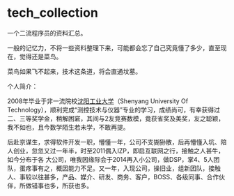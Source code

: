 # tech_collection
一个二流程序员的资料汇总。



一般的记忆力，不将一些资料整理下来，可能都会忘了自己究竟懂了多少，直至现在，觉得还是菜鸟。

菜鸟如果飞不起来，技术这条道，将会直通坟墓。



个人简介：

2008年毕业于非一流院校[沈阳工业大学](http://www.sut.edu.cn/)（Shenyang University Of Technology），顺利完成“测控技术与仪器”专业的学习，成绩尚可，有幸获得过二、三等奖学金，稍解困窘，其间与2友竞赛数模，竟获省奖及美奖，友之聪颖，我不如也，且今数学陌生若未学，不敢再提。

后赴京谋生，求得软件开发一职，懵懂一年，公司不支猢狲散，后再懵懂入坑、陪人创业，忽忽又过一年半，时至2011偶入IZP，即启互联网之行，接触之人甚牛，如今分布于各 大公司，唯我因缘际会于2014再入小公司，做DSP，掌4、5人团队，蛋疼事有之，概因能力不足。又一年，入现公司，操旧业，组新团队，接触人、事较以往甚多，产品、媒介、研发、商务、客户，BOSS、各级同事、合作伙伴，所做错事也多，所获也多。